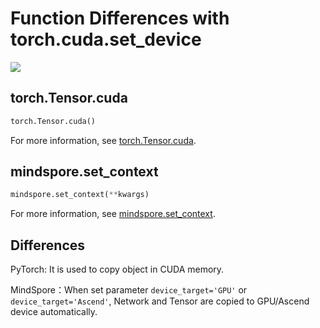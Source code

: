 # Function Differences with torch.cuda.set_device

<a href="https://gitee.com/mindspore/docs/blob/r1.8/docs/mindspore/source_en/note/api_mapping/pytorch_diff/cuda.md" target="_blank"><img src="https://mindspore-website.obs.cn-north-4.myhuaweicloud.com/website-images/master/resource/_static/logo_source_en.png"></a>

## torch.Tensor.cuda

```python
torch.Tensor.cuda()
```

For more information, see [torch.Tensor.cuda](https://pytorch.org/docs/1.5.0/tensors.html#torch.Tensor.cuda).

## mindspore.set_context

```python
mindspore.set_context(**kwargs)
```

For more information, see [mindspore.set_context](https://mindspore.cn/docs/en/r1.8/api_python/mindspore/mindspore.set_context.html#mindspore.set_context).

## Differences

PyTorch: It is used to copy object in CUDA memory.

MindSpore：When set parameter `device_target='GPU'` or `device_target='Ascend'`, Network and Tensor are copied to GPU/Ascend device automatically.
